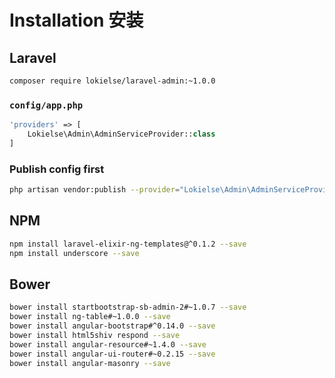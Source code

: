 Installation 安装
================

Laravel
------

```bash
composer require lokielse/laravel-admin:~1.0.0
```

### `config/app.php`
```php
'providers' => [
    Lokielse\Admin\AdminServiceProvider::class
]
```

### Publish config first
```bash
php artisan vendor:publish --provider="Lokielse\Admin\AdminServiceProvider" --tag="config"
```

NPM
---
```bash
npm install laravel-elixir-ng-templates@^0.1.2 --save
npm install underscore --save
```

Bower
-----
```bash
bower install startbootstrap-sb-admin-2#~1.0.7 --save
bower install ng-table#~1.0.0 --save
bower install angular-bootstrap#^0.14.0 --save
bower install html5shiv respond --save
bower install angular-resource#~1.4.0 --save
bower install angular-ui-router#~0.2.15 --save
bower install angular-masonry --save
```

